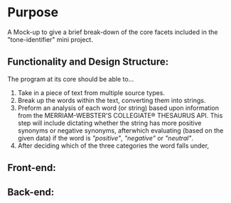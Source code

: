 # Purpose
A Mock-up to give a brief break-down of the core facets included in the "tone-identifier" mini project.

## Functionality and Design Structure:
The program at its core should be able to...
1. Take in a piece of text from multiple source types.
2. Break up the words within the text, converting them into strings.
3. Preform an analysis of each word (or string) based upon information from the MERRIAM-WEBSTER'S COLLEGIATE® THESAURUS API. This step will include dictating whether the string has more positive synonyms or negative synonyms, afterwhich evaluating (based on the given data) if the word is *"positive"*, *"negative"* or *"neutral"*.
4. After deciding which of the three categories the word falls under,

## Front-end:

## Back-end:
